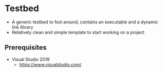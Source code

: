 # Testbed

- A generic testbed to fool around, contains an executable and a dynamic link library
- Relatively clean and simple template to start working on a project

## Prerequisites

- Visual Studio 2019
  - https://www.visualstudio.com/